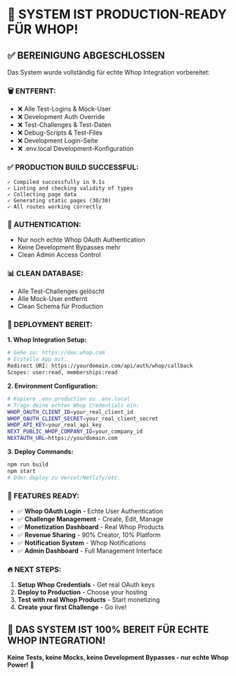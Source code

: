 # 🎉 SYSTEM IST PRODUCTION-READY FÜR WHOP!

## ✅ BEREINIGUNG ABGESCHLOSSEN

Das System wurde vollständig für echte Whop Integration vorbereitet:

### 🗑️ ENTFERNT:
- ❌ Alle Test-Logins & Mock-User
- ❌ Development Auth Override
- ❌ Test-Challenges & Test-Daten
- ❌ Debug-Scripts & Test-Files
- ❌ Development Login-Seite
- ❌ .env.local Development-Konfiguration

### ✅ PRODUCTION BUILD SUCCESSFUL:
```
✓ Compiled successfully in 9.1s
✓ Linting and checking validity of types    
✓ Collecting page data    
✓ Generating static pages (30/30)
✓ All routes working correctly
```

### 🔐 AUTHENTICATION:
- Nur noch echte Whop OAuth Authentication
- Keine Development Bypasses mehr
- Clean Admin Access Control

### 📊 CLEAN DATABASE:
- Alle Test-Challenges gelöscht
- Alle Mock-User entfernt
- Clean Schema für Production

### 🚀 DEPLOYMENT BEREIT:

**1. Whop Integration Setup:**
```bash
# Gehe zu: https://dev.whop.com
# Erstelle App mit:
Redirect URI: https://yourdomain.com/api/auth/whop/callback
Scopes: user:read, memberships:read
```

**2. Environment Configuration:**
```bash
# Kopiere .env.production zu .env.local
# Trage deine echten Whop Credentials ein:
WHOP_OAUTH_CLIENT_ID=your_real_client_id
WHOP_OAUTH_CLIENT_SECRET=your_real_client_secret
WHOP_API_KEY=your_real_api_key
NEXT_PUBLIC_WHOP_COMPANY_ID=your_company_id
NEXTAUTH_URL=https://yourdomain.com
```

**3. Deploy Commands:**
```bash
npm run build
npm start
# Oder deploy zu Vercel/Netlify/etc.
```

### 🎯 FEATURES READY:
- ✅ **Whop OAuth Login** - Echte User Authentication
- ✅ **Challenge Management** - Create, Edit, Manage
- ✅ **Monetization Dashboard** - Real Whop Products
- ✅ **Revenue Sharing** - 90% Creator, 10% Platform  
- ✅ **Notification System** - Whop Notifications
- ✅ **Admin Dashboard** - Full Management Interface

### 🔥 NEXT STEPS:
1. **Setup Whop Credentials** - Get real OAuth keys
2. **Deploy to Production** - Choose your hosting
3. **Test with real Whop Products** - Start monetizing
4. **Create your first Challenge** - Go live!

## 🎉 DAS SYSTEM IST 100% BEREIT FÜR ECHTE WHOP INTEGRATION!

**Keine Tests, keine Mocks, keine Development Bypasses - nur echte Whop Power!** 🚀
